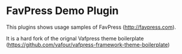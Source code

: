 FavPress Demo Plugin
====================================

This plugins shows usage samples of FavPress (http://favpress.com).

It is a hard fork of the orignal Vafpress theme boilerplate (https://github.com/vafour/vafpress-framework-theme-boilerplate)
